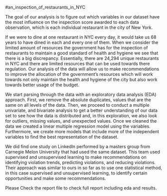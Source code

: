 
#an_inspection_of_restaurants_in_NYC

The goal of our analysis is to figure out which variables in our dataset have the most influence on the inspection score awarded to each data observation, which is each individual restaurant in the city of New York.

If we were to dine at one restaurant in NYC every day, it would take us 68 years to have dined in each and every one of them. When we consider the limited amount of resources the government has for the inspection of restaurants to maintain a good standard of health and hygiene we see that there is a big discrepancy. Essentially, there are 24,294 unique restaurants in NYC and there are limited resources that can be used towards there regulation. Our analysis of the data will allow us to make recommendations to improve the allocation of the government’s resources which will work towards not only maintain the health and hygiene of the city but also work towards better usage of the budget.

We start parsing through the data with an exploratory data analysis (EDA) approach. First, we remove the absolute duplicates, values that are the same on all levels of the data. Then, we proceed to conduct a multiple univariate, and bivariate analysis to get a better understanding of our data set to see how the data is distributed and, in this exploration, we also look for outliers, missing values, and unexpected values. Once we cleaned the data we created a linear multiple regression model using the variables. Furthermore, we create more models that include more of the independent variables to find the best representation of the dataset.

We did find one study on LinkedIn performed by a masters group from Carnegie Melon University that had used the same dataset. This team used supervised and unsupervised learning to make recommendations on identifying violation trends, predicting violations, and reducing violations. Their approach was similar to ours in so far as to use one statistical method, in this case supervised and unsupervised learning, to identify certain opportunities and make some recommendations.

Please Check the report file to check full report including eda and results.
